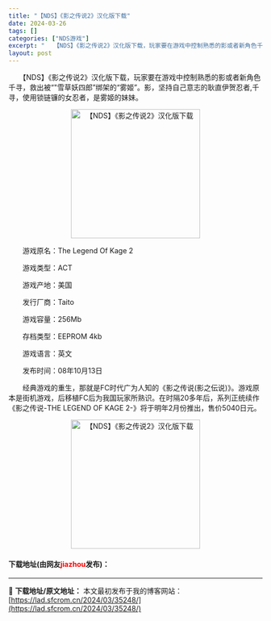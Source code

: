 ```yaml
---
title: "【NDS】《影之传说2》汉化版下载"
date: 2024-03-26
tags: []
categories: ["NDS游戏"]
excerpt: "　　【NDS】《影之传说2》汉化版下载，玩家要在游戏中控制熟悉的影或者新角色千寻，救出被&ldquo;&quot;雪草妖四郎&rdquo;绑架的&ldquo;雾姬&rdquo;。影，坚持自己意志的耿直伊贺忍者,千寻，使用锁链镰的女忍者，是雾姬的妹妹。 　　游戏原名：The Legend Of Kag&hellip;"
layout: post
---
```


 <p>　　【NDS】《影之传说2》汉化版下载，玩家要在游戏中控制熟悉的影或者新角色千寻，救出被&ldquo;&quot;雪草妖四郎&rdquo;绑架的&ldquo;雾姬&rdquo;。影，坚持自己意志的耿直伊贺忍者,千寻，使用锁链镰的女忍者，是雾姬的妹妹。</p> <p align="center"><img align="" border="0" src="https://lad.sfcrom.cn/wp-content/uploads/2024/03/20240326_66022e45315cf.jpg" width="256" alt="【NDS】《影之传说2》汉化版下载" /></p> <p>　　游戏原名：The Legend Of Kage 2</p> <p>　　游戏类型：ACT</p> <p>　　游戏产地：美国</p> <p>　　发行厂商：Taito</p> <p>　　游戏容量：256Mb</p> <p>　　存档类型：EEPROM 4kb</p> <p>　　游戏语言：英文</p> <p>　　发布时间：08年10月13日</p> <p>　　经典游戏的重生，那就是FC时代广为人知的《影之传说(影之伝说)》。游戏原本是街机游戏，后移植FC后为我国玩家所熟识。在时隔20多年后，系列正统续作《影之传说-THE LEGEND OF KAGE 2-》将于明年2月份推出，售价5040日元。</p> <p align="center"><img align="" border="0" src="https://lad.sfcrom.cn/wp-content/uploads/2024/03/20240326_66022e459423a.jpg" width="256" alt="【NDS】《影之传说2》汉化版下载" /></p> <p><h4>下载地址(由网友<font color="red">jiazhou</font>发布)：</h4></p> 

---
📖 **下载地址/原文地址：** 本文最初发布于我的博客网站：[https://lad.sfcrom.cn/2024/03/35248/](https://lad.sfcrom.cn/2024/03/35248/)

